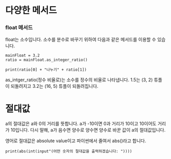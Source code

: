 # 다양한 메서드
### float 메서드
float는 소수입니다. 소수를 분수로 바꾸기 위하여 다음과 같은 메서드를 이용할 수 있습니다.

```
mainFloat = 3.2
ratio = mainFloat.as_integer_ratio()

print(ratio[0] + "나누기" + ratio[1])
```

as_intger_ratio(정수 비율로)는 소수를 정수의 비율로 나타냅니다. 1.5는 (3, 2) 튜플이 되돌려지고 3.2는 (16, 5) 튜플이 되돌려집니다.

# 절대값
a의 절대값은 a와 0의 거리를 뜻합니다. a가 -10이면 0과 거리가 10이고 10이어도 거리가 10입니다. 다시 말해, a가 음수면 양수로 양수면 양수로 바꾼 값이 a의 절대값입니다.

영어로 절대값은 absolute value이고 파이썬에서 줄여서 abs()라고 합니다.

```
print(abs(int(input"(어떤 숫자의 절대값을 출력하겠습니다: "))))
```
